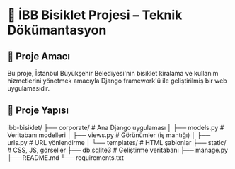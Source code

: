 # 🧾 İBB Bisiklet Projesi – Teknik Dökümantasyon

## 📌 Proje Amacı
Bu proje, İstanbul Büyükşehir Belediyesi'nin bisiklet kiralama ve kullanım hizmetlerini yönetmek amacıyla Django framework'ü ile geliştirilmiş bir web uygulamasıdır.

## 🧱 Proje Yapısı

ibb-bisiklet/
├── corporate/ # Ana Django uygulaması
│ ├── models.py # Veritabanı modelleri
│ ├── views.py # Görünümler (iş mantığı)
│ ├── urls.py # URL yönlendirme
│ └── templates/ # HTML şablonlar
├── static/ # CSS, JS, görseller
├── db.sqlite3 # Geliştirme veritabanı
├── manage.py
├── README.md
└── requirements.txt